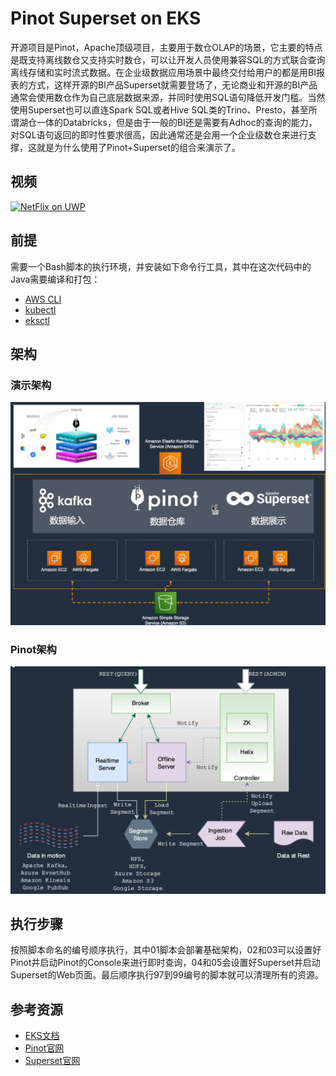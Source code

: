 # Pinot Superset on EKS
开源项目是Pinot，Apache顶级项目，主要用于数仓OLAP的场景，它主要的特点是既支持离线数仓又支持实时数仓，可以让开发人员使用兼容SQL的方式联合查询离线存储和实时流式数据。在企业级数据应用场景中最终交付给用户的都是用BI报表的方式，这样开源的BI产品Superset就需要登场了，无论商业和开源的BI产品通常会使用数仓作为自己底层数据来源，并同时使用SQL语句降低开发门槛。当然使用Superset也可以直连Spark SQL或者Hive SQL类的Trino、Presto，甚至所谓湖仓一体的Databricks，但是由于一般的BI还是需要有Adhoc的查询的能力，对SQL语句返回的即时性要求很高，因此通常还是会用一个企业级数仓来进行支撑，这就是为什么使用了Pinot+Superset的组合来演示了。
## 视频
[![NetFlix on UWP](https://res.cloudinary.com/marcomontalbano/image/upload/v1587315555/video_to_markdown/images/youtube--2qqYywttue4-c05b58ac6eb4c4700831b2b3070cd403.jpg)](https://www.bilibili.com/video/BV1fg411H7Q7 "Data on EKS")

## 前提
需要一个Bash脚本的执行环境，并安装如下命令行工具，其中在这次代码中的Java需要编译和打包：
- [AWS CLI](https://aws.amazon.com/cli/)
- [kubectl](https://kubernetes.io/docs/tasks/tools/#kubectl)
- [eksctl](https://docs.aws.amazon.com/eks/latest/userguide/getting-started-eksctl.html)

## 架构
### 演示架构
![](images/pinot-supserset.png)
### Pinot架构
![](images/pinot.png)

## 执行步骤
按照脚本命名的编号顺序执行，其中01脚本会部署基础架构，02和03可以设置好Pinot并启动Pinot的Console来进行即时查询，04和05会设置好Superset并启动Superset的Web页面。最后顺序执行97到99编号的脚本就可以清理所有的资源。

## 参考资源
- [EKS文档](https://docs.aws.amazon.com/eks/latest/userguide/what-is-eks.html)
- [Pinot官网](https://pinot.apache.org/)
- [Superset官网](https://superset.apache.org)
